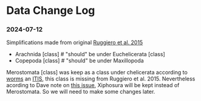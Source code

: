 # Data Change Log

### 2024-07-12
Simplifications made from  original  [Ruggiero et al. 2015 ](https://www.checklistbank.org/dataset/294066/about)

-  Arachnida [class] #  "should" be under Euchelicerata [class]
-  Copepoda [class] #  "should" be under  Maxillopoda


Merostomata [class] was keep as a class under chelicerata according to [worms](https://www.marinespecies.org/aphia.php?p=taxdetails&id=150507) an [ITIS](https://www.checklistbank.org/dataset/2144/names?facet=rank&facet=issue&facet=status&facet=nomStatus&facet=nomCode&facet=nameType&facet=field&facet=authorship&facet=authorshipYear&facet=extinct&facet=environment&facet=origin&facet=sectorMode&facet=secondarySourceGroup&facet=sectorDatasetKey&facet=group&limit=50&offset=0&q=Merostomata&sortBy=taxonomic), this class is missing from Ruggiero et al. 2015. Nevertheless acording to Dave note on [this issue](https://github.com/CatalogueOfLife/data/issues/648), Xiphosura will be kept instead of Merostomata. So we will need to make some changes later.

